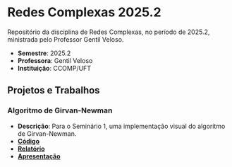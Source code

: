 # Redes Complexas 2025.2

Repositório da disciplina de Redes Complexas, no período de 2025.2, ministrada pelo Professor Gentil Veloso.

- **Semestre**: 2025.2
- **Professora**: Gentil Veloso
- **Instituição**: CCOMP/UFT

## Projetos e Trabalhos

### Algoritmo de Girvan-Newman

-   **Descrição**: Para o Seminário 1, uma implementação visual do algoritmo de Girvan-Newman.
-   **[Código](/busca_largura/busca_largura.py)**
-   **[Relatório](/busca_largura/relatorio.pdf)**
-   **[Apresentação](https://www.figma.com/slides/4bSEhHyqogqDzkAJUz0488/Girvan-Newman?node-id=1-337&t=GczRYE4zjmzXlGs2-1)**
